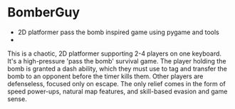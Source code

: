# BomberGuy
- 2D platformer pass the bomb inspired game using pygame and tools
- 
This is a chaotic, 2D platformer supporting 2-4 players on one keyboard. It's a high-pressure 'pass the bomb' survival game. The player holding the bomb is granted a dash ability, which they must use to tag and transfer the bomb to an opponent before the timer kills them. Other players are defenseless, focused only on escape. The only relief comes in the form of speed power-ups, natural map features, and skill-based evasion and game sense.
